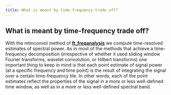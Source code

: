```yaml
---
title: What is meant by time-frequency trade off?
---
```


## What is meant by time-frequency trade off?

With the mtmconvol method of **[ft_freqanalysis](/reference/ft_freqanalysis)** we compute time-resolved estimates of spectral power. As in most of the methods that achieve a time-frequency decomposition (irrespective of whether it used sliding window Fourier transforms, wavelet convolution, or Hilbert transforms) one important thing to keep in mind is that each point estimate of signal power (at a specific frequency and time point) is the result of integrating the signal over a certain time-frequency tile. In other words, each of the point estimates reflect the properties of the signal in a more or less well-defined time window, as well as in a more or less well-defined spectral band.
